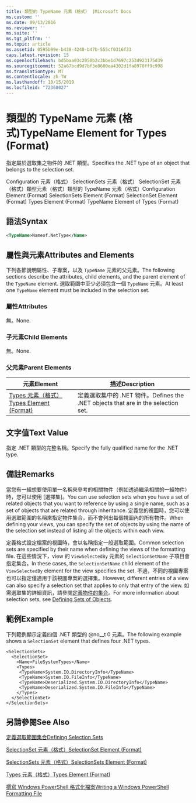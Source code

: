 ```yaml
---
title: 類型的 TypeName 元素（格式） |Microsoft Docs
ms.custom: ''
ms.date: 09/13/2016
ms.reviewer: ''
ms.suite: ''
ms.tgt_pltfrm: ''
ms.topic: article
ms.assetid: 0595b99e-b438-4240-b47b-555cf0316f33
caps.latest.revision: 15
ms.openlocfilehash: bd5baa03c2050b2c3bbe1d7697c253d923175d39
ms.sourcegitcommit: 52a67bcd9d7bf3e8600ea4302d1fa8970ff9c998
ms.translationtype: MT
ms.contentlocale: zh-TW
ms.lasthandoff: 10/15/2019
ms.locfileid: "72368027"
---
```

# <a name="typename-element-for-types-format"></a><span data-ttu-id="af90b-102">類型的 TypeName 元素 (格式)</span><span class="sxs-lookup"><span data-stu-id="af90b-102">TypeName Element for Types (Format)</span></span>

<span data-ttu-id="af90b-103">指定屬於選取集之物件的 .NET 類型。</span><span class="sxs-lookup"><span data-stu-id="af90b-103">Specifies the .NET type of an object that belongs to the selection set.</span></span>

<span data-ttu-id="af90b-104">Configuration 元素（格式） SelectionSets 元素（格式） SelectionSet 元素（格式）類型元素（格式）類型的 TypeName 元素（格式）</span><span class="sxs-lookup"><span data-stu-id="af90b-104">Configuration Element (Format) SelectionSets Element (Format) SelectionSet Element (Format) Types Element (Format) TypeName Element of Types (Format)</span></span>

## <a name="syntax"></a><span data-ttu-id="af90b-105">語法</span><span class="sxs-lookup"><span data-stu-id="af90b-105">Syntax</span></span>

```xml
<TypeName>Nameof.NetType</Name>
```

## <a name="attributes-and-elements"></a><span data-ttu-id="af90b-106">屬性與元素</span><span class="sxs-lookup"><span data-stu-id="af90b-106">Attributes and Elements</span></span>

<span data-ttu-id="af90b-107">下列各節說明屬性、子專案，以及 `TypeName` 元素的父元素。</span><span class="sxs-lookup"><span data-stu-id="af90b-107">The following sections describe the attributes, child elements, and the parent element of the `TypeName` element.</span></span> <span data-ttu-id="af90b-108">選取範圍中至少必須包含一個 `TypeName` 元素。</span><span class="sxs-lookup"><span data-stu-id="af90b-108">At least one `TypeName` element must be included in the selection set.</span></span>

### <a name="attributes"></a><span data-ttu-id="af90b-109">屬性</span><span class="sxs-lookup"><span data-stu-id="af90b-109">Attributes</span></span>

<span data-ttu-id="af90b-110">無。</span><span class="sxs-lookup"><span data-stu-id="af90b-110">None.</span></span>

### <a name="child-elements"></a><span data-ttu-id="af90b-111">子元素</span><span class="sxs-lookup"><span data-stu-id="af90b-111">Child Elements</span></span>

<span data-ttu-id="af90b-112">無。</span><span class="sxs-lookup"><span data-stu-id="af90b-112">None.</span></span>

### <a name="parent-elements"></a><span data-ttu-id="af90b-113">父元素</span><span class="sxs-lookup"><span data-stu-id="af90b-113">Parent Elements</span></span>

|<span data-ttu-id="af90b-114">元素</span><span class="sxs-lookup"><span data-stu-id="af90b-114">Element</span></span>|<span data-ttu-id="af90b-115">描述</span><span class="sxs-lookup"><span data-stu-id="af90b-115">Description</span></span>|
|-------------|-----------------|
|[<span data-ttu-id="af90b-116">Types 元素（格式）</span><span class="sxs-lookup"><span data-stu-id="af90b-116">Types Element (Format)</span></span>](./types-element-for-selectionset-format.md)|<span data-ttu-id="af90b-117">定義選取集中的 .NET 物件。</span><span class="sxs-lookup"><span data-stu-id="af90b-117">Defines the .NET objects that are in the selection set.</span></span>|

## <a name="text-value"></a><span data-ttu-id="af90b-118">文字值</span><span class="sxs-lookup"><span data-stu-id="af90b-118">Text Value</span></span>

<span data-ttu-id="af90b-119">指定 .NET 類型的完整名稱。</span><span class="sxs-lookup"><span data-stu-id="af90b-119">Specify the fully qualified name for the .NET type.</span></span>

## <a name="remarks"></a><span data-ttu-id="af90b-120">備註</span><span class="sxs-lookup"><span data-stu-id="af90b-120">Remarks</span></span>

<span data-ttu-id="af90b-121">當您有一組想要使用單一名稱來參考的相關物件（例如透過繼承相關的一組物件）時，您可以使用 [選擇集]。</span><span class="sxs-lookup"><span data-stu-id="af90b-121">You can use selection sets when you have a set of related objects that you want to reference by using a single name, such as a set of objects that are related through inheritance.</span></span> <span data-ttu-id="af90b-122">定義您的視圖時，您可以使用選取範圍的名稱來指定物件集合，而不會列出每個視圖內的所有物件。</span><span class="sxs-lookup"><span data-stu-id="af90b-122">When defining your views, you can specify the set of objects by using the name of the selection set instead of listing all the objects within each view.</span></span>

<span data-ttu-id="af90b-123">定義格式設定檔案的視圖時，會以名稱指定一般選取範圍。</span><span class="sxs-lookup"><span data-stu-id="af90b-123">Common selection sets are specified by their name when defining the views of the formatting file.</span></span> <span data-ttu-id="af90b-124">在這些情況下，view 的 `ViewSelectedBy` 元素的 `SelectionSetName` 子項目會指定集合。</span><span class="sxs-lookup"><span data-stu-id="af90b-124">In these cases, the `SelectionSetName` child element of the `ViewSelectedBy` element for the view specifies the set.</span></span> <span data-ttu-id="af90b-125">不過，不同的視圖專案也可以指定僅適用于該視圖專案的選擇集。</span><span class="sxs-lookup"><span data-stu-id="af90b-125">However, different entries of a view can also specify a selection set that applies to only that entry of the view.</span></span> <span data-ttu-id="af90b-126">如需選取集的詳細資訊，請參閱[定義物件的集合](./defining-selection-sets.md)。</span><span class="sxs-lookup"><span data-stu-id="af90b-126">For more information about selection sets, see [Defining Sets of Objects](./defining-selection-sets.md).</span></span>

## <a name="example"></a><span data-ttu-id="af90b-127">範例</span><span class="sxs-lookup"><span data-stu-id="af90b-127">Example</span></span>

<span data-ttu-id="af90b-128">下列範例顯示定義四個 .NET 類型的 @no__t 0 元素。</span><span class="sxs-lookup"><span data-stu-id="af90b-128">The following example shows a `SelectionSet` element that defines four .NET types.</span></span>

```
<SelectionSets>
  <SelectionSet>
    <Name>FileSystemTypes</Name>
    <Types>
     <TypeName>System.IO.DirectoryInfo</TypeName>
     <TypeName>System.IO.FileInfo</TypeName>
     <TypeName>Deserialized.System.IO.DirectoryInfo</TypeName>
     <TypeName>Deserialized.System.IO.FileInfo</TypeName>
    </Types>
  </SelectionSet>
</SelectionSets>
```

## <a name="see-also"></a><span data-ttu-id="af90b-129">另請參閱</span><span class="sxs-lookup"><span data-stu-id="af90b-129">See Also</span></span>

[<span data-ttu-id="af90b-130">定義選取範圍集合</span><span class="sxs-lookup"><span data-stu-id="af90b-130">Defining Selection Sets</span></span>](./defining-selection-sets.md)

[<span data-ttu-id="af90b-131">SelectionSet 元素（格式）</span><span class="sxs-lookup"><span data-stu-id="af90b-131">SelectionSet Element (Format)</span></span>](./selectionset-element-format.md)

[<span data-ttu-id="af90b-132">SelectionSets 元素（格式）</span><span class="sxs-lookup"><span data-stu-id="af90b-132">SelectionSets Element (Format)</span></span>](./selectionsets-element-format.md)

[<span data-ttu-id="af90b-133">Types 元素（格式）</span><span class="sxs-lookup"><span data-stu-id="af90b-133">Types Element (Format)</span></span>](./types-element-for-selectionset-format.md)

[<span data-ttu-id="af90b-134">撰寫 Windows PowerShell 格式化檔案</span><span class="sxs-lookup"><span data-stu-id="af90b-134">Writing a Windows PowerShell Formatting File</span></span>](./writing-a-powershell-formatting-file.md)
